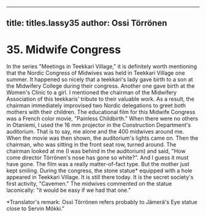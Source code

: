 
---

title: titles.lassy35
author: Ossi Törrönen
---


    
# 35. Midwife Congress

In the series "Meetings in Teekkari Village," it is definitely worth mentioning that the Nordic Congress of Midwives was held in Teekkari Village one summer. It happened so nicely that a teekkari's lady gave birth to a son at the Midwifery College during their congress. Another one gave birth at the Women's Clinic to a girl. I mentioned the chairman of the Midwifery Association of this teekkaris' tribute to their valuable work. As a result, the chairman immediately improvised two Nordic delegations to greet both mothers with their children. The educational film for this Midwife Congress was a French color movie, "Painless Childbirth." When there were no others in Otaniemi, I used the 16 mm projector in the Construction Department's auditorium. That is to say, me alone and the 400 midwives around me. When the movie was then shown, the auditorium's lights came on. Then the chairman, who was sitting in the front seat row, turned around. The chairman looked at me (I was behind in the auditorium) and said, "How come director Törrönen's nose has gone so white?". And I guess it must have gone. The film was a really matter-of-fact type. But the mother just kept smiling. During the congress, the stone statue\* equipped with a hole appeared in Teekkari Village. It is still there today. It is the secret society's first activity, "Cavemen." The midwives commented on the statue laconically: "it would be easy if we had that one."

\*Translator's remark: Ossi Törrönen refers probably to Jämerä's Eye statue close to Servin Mökki."
